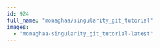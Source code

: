 ```yaml
---
id: 924
full_name: "monaghaa/singularity_git_tutorial"
images: 
  - "monaghaa-singularity_git_tutorial-latest"
---
```

